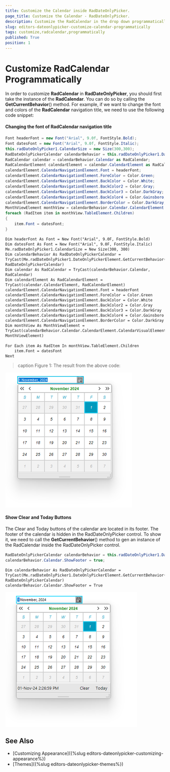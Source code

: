```yaml
---
title: Customize the Calendar inside RadDateOnlyPicker. 
page_title: Customize the Calendar - RadDateOnlyPicker. 
description: Customize the RadCalendar in the drop down programmatically.
slug: editors-dateonlypicker-customize-calendar-programmatically
tags: customize,radcalendar,programmatically
published: True
position: 1
---
```


# Customize RadCalendar Programmatically


In order to customize __RadCalendar__ in __RadDateOnlyPicker__, you should first take the instance of the __RadCalendar__. You can do so by calling the __GetCurrentBehavior__() method. For example, if we want to change the font and colors of the __RadCalendar__ navigation title, we need to use the following code snippet:

#### Changing the font of RadCalendar navigation title 
 

````C#
Font headerFont = new Font("Arial", 9.0f, FontStyle.Bold);
Font datesFont = new Font("Arial", 9.0f, FontStyle.Italic);
this.radDateOnlyPicker1.CalendarSize = new Size(300,300);
RadDateOnlyPickerCalendar calendarBehavior = this.radDateOnlyPicker1.DateOnlyPickerElement.GetCurrentBehavior() as RadDateOnlyPickerCalendar;
RadCalendar calendar = calendarBehavior.Calendar as RadCalendar;
RadCalendarElement calendarElement = calendar.CalendarElement as RadCalendarElement;
calendarElement.CalendarNavigationElement.Font = headerFont;
calendarElement.CalendarNavigationElement.ForeColor = Color.Green;
calendarElement.CalendarNavigationElement.BackColor = Color.White;
calendarElement.CalendarNavigationElement.BackColor2 = Color.Gray;
calendarElement.CalendarNavigationElement.BackColor3 = Color.DarkGray;
calendarElement.CalendarNavigationElement.BackColor4 = Color.Gainsboro;
calendarElement.CalendarNavigationElement.BorderColor = Color.DarkGray;
MonthViewElement monthView = calendarBehavior.Calendar.CalendarElement.CalendarVisualElement as MonthViewElement;
foreach (RadItem item in monthView.TableElement.Children)
{
    item.Font = datesFont;
}

````
````VB.NET
Dim headerFont As Font = New Font("Arial", 9.0F, FontStyle.Bold)
Dim datesFont As Font = New Font("Arial", 9.0F, FontStyle.Italic)
Me.radDateOnlyPicker1.CalendarSize = New Size(300, 300)
Dim calendarBehavior As RadDateOnlyPickerCalendar = TryCast(Me.radDateOnlyPicker1.DateOnlyPickerElement.GetCurrentBehavior(), RadDateOnlyPickerCalendar)
Dim calendar As RadCalendar = TryCast(calendarBehavior.Calendar, RadCalendar)
Dim calendarElement As RadCalendarElement = TryCast(calendar.CalendarElement, RadCalendarElement)
calendarElement.CalendarNavigationElement.Font = headerFont
calendarElement.CalendarNavigationElement.ForeColor = Color.Green
calendarElement.CalendarNavigationElement.BackColor = Color.White
calendarElement.CalendarNavigationElement.BackColor2 = Color.Gray
calendarElement.CalendarNavigationElement.BackColor3 = Color.DarkGray
calendarElement.CalendarNavigationElement.BackColor4 = Color.Gainsboro
calendarElement.CalendarNavigationElement.BorderColor = Color.DarkGray
Dim monthView As MonthViewElement = TryCast(calendarBehavior.Calendar.CalendarElement.CalendarVisualElement, MonthViewElement)

For Each item As RadItem In monthView.TableElement.Children
	item.Font = datesFont
Next

````


>caption Figure 1: The result from the above code:

![WinForms RadDateOnlyPicker Customized Programmatically](images/editors-dateonlypicker-customize-calendar-programmatically001.png)

#### Show Clear and Today Buttons

The Clear and Today buttons of the calendar are located in its footer. The footer of the calendar is hidden in the RadDateOnlyPicker control. To show it, we need to call the  __GetCurrentBehavior__() method to gen an instance of the RadCalendar inside the RadDateOnlyPicker control.


````C#
RadDateOnlyPickerCalendar calendarBehavior = this.radDateOnlyPicker1.DateOnlyPickerElement.GetCurrentBehavior() as RadDateOnlyPickerCalendar;
calendarBehavior.Calendar.ShowFooter = true;

````
````VB.NET
Dim calendarBehavior As RadDateOnlyPickerCalendar = TryCast(Me.radDateOnlyPicker1.DateOnlyPickerElement.GetCurrentBehavior(), RadDateOnlyPickerCalendar)
calendarBehavior.Calendar.ShowFooter = True

````

![WinForms RadDateOnlyPicker Show Clear Today Buttons](images/editors-dateonlypicker-customize-calendar-programmatically002.png)

## See Also

* [Customizing Appearance]({%slug editors-dateonlypicker-customizing-appearance%})
* [Themes]({%slug editors-dateonlypicker-themes%})
